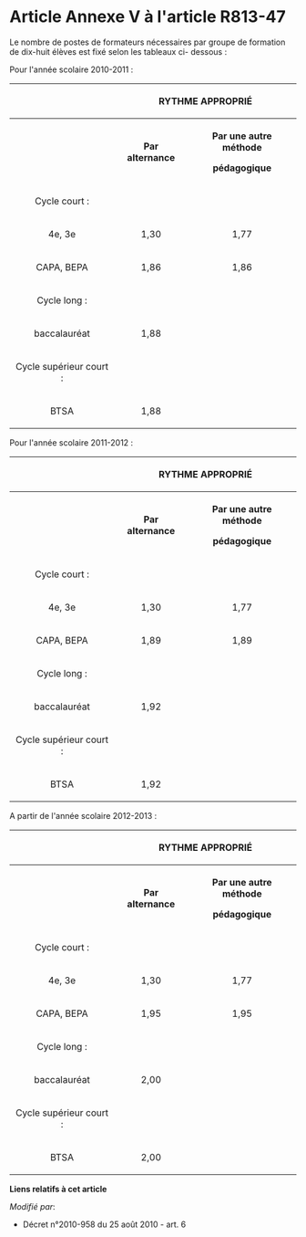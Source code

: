 # Article Annexe V à l'article R813-47

Le nombre de postes de formateurs nécessaires par groupe de formation de dix-huit élèves est fixé selon les tableaux ci-
dessous :

Pour l'année scolaire 2010-2011 :

<table>
  <tbody>
    <tr>
      <th>
      </th><th colspan="3">

RYTHME APPROPRIÉ

</th>
    </tr>
    <tr>
      <th>
      </th><th>

Par alternance

</th>
      <th colspan="2">

Par une autre méthode 

pédagogique

</th>
    </tr>
    <tr>
      <td align="center">

Cycle court :

</td>
      <td align="center">

</td>
      <td align="center">

</td>
    </tr>
    <tr>
      <td align="center">

4e, 3e

</td>
      <td align="center">

1,30

</td>
      <td align="center">

1,77

</td>
    </tr>
    <tr>
      <td align="center">

CAPA, BEPA

</td>
      <td align="center">

1,86

</td>
      <td align="center">

1,86

</td>
    </tr>
    <tr>
      <td align="center">

Cycle long :

</td>
      <td align="center">

</td>
      <td align="center">

</td>
    </tr>
    <tr>
      <td align="center">

baccalauréat

</td>
      <td align="center">

1,88

</td>
    </tr>
    <tr>
      <td align="center">

Cycle supérieur court :

</td>
      <td align="center">

</td>
      <td align="center">

</td>
    </tr>
    <tr>
      <td align="center">

BTSA

</td>
      <td align="center">

1,88

</td>
    </tr>
  </tbody>
</table>

Pour l'année scolaire 2011-2012 :

<table>
  <tbody>
    <tr>
      <th>
      </th><th colspan="3">

RYTHME APPROPRIÉ

</th>
    </tr>
    <tr>
      <th>
      </th><th>

Par alternance

</th>
      <th colspan="2">

Par une autre méthode 

pédagogique

</th>
    </tr>
    <tr>
      <td align="center">

Cycle court :

</td>
      <td align="center">

</td>
      <td align="center">

</td>
    </tr>
    <tr>
      <td align="center">

4e, 3e

</td>
      <td align="center">

1,30

</td>
      <td align="center">

1,77

</td>
    </tr>
    <tr>
      <td align="center">

CAPA, BEPA

</td>
      <td align="center">

1,89

</td>
      <td align="center">

1,89

</td>
    </tr>
    <tr>
      <td align="center">

Cycle long :

</td>
      <td align="center">

</td>
      <td align="center">

</td>
    </tr>
    <tr>
      <td align="center">

baccalauréat

</td>
      <td align="center">

1,92

</td>
    </tr>
    <tr>
      <td align="center">

Cycle supérieur court :

</td>
      <td align="center">

</td>
      <td align="center">

</td>
    </tr>
    <tr>
      <td align="center">

BTSA

</td>
      <td align="center">

1,92

</td>
    </tr>
  </tbody>
</table>

A partir de l'année scolaire 2012-2013 :

<table>
  <tbody>
    <tr>
      <th>
      </th><th colspan="3">

RYTHME APPROPRIÉ

</th>
    </tr>
    <tr>
      <th>
      </th><th>

Par alternance

</th>
      <th colspan="2">

Par une autre méthode 

pédagogique

</th>
    </tr>
    <tr>
      <td align="center">

Cycle court :

</td>
      <td align="center">

</td>
      <td align="center">

</td>
    </tr>
    <tr>
      <td align="center">

4e, 3e

</td>
      <td align="center">

1,30

</td>
      <td align="center">

1,77

</td>
    </tr>
    <tr>
      <td align="center">

CAPA, BEPA

</td>
      <td align="center">

1,95

</td>
      <td align="center">

1,95

</td>
    </tr>
    <tr>
      <td align="center">

Cycle long :

</td>
      <td align="center">

</td>
      <td align="center">

</td>
    </tr>
    <tr>
      <td align="center">

baccalauréat

</td>
      <td align="center">

2,00

</td>
    </tr>
    <tr>
      <td align="center">

Cycle supérieur court :

</td>
      <td align="center">

</td>
      <td align="center">

</td>
    </tr>
    <tr>
      <td align="center">

BTSA

</td>
      <td align="center">

2,00

</td>
    </tr>
  </tbody>
</table>

**Liens relatifs à cet article**

_Modifié par_:

  - Décret n°2010-958 du 25 août 2010 - art. 6
